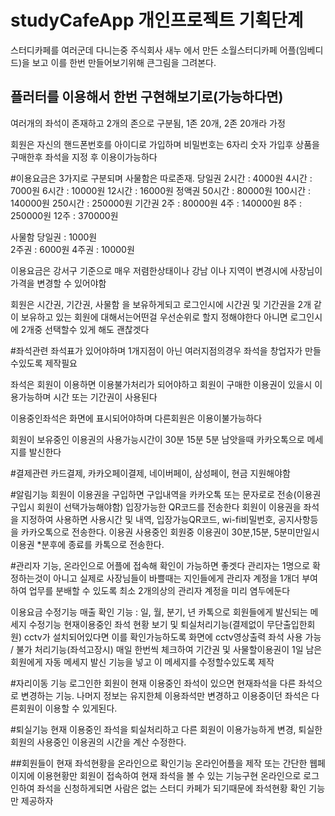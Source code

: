 # studyCafeApp 개인프로젝트 기획단계

스터디카페를 여러군데 다니는중 주식회사 새누 에서 만든 소월스터디카페 어플(임베디드)을 보고 이를 한번 
만들어보기위해 큰그림을 그려본다.

## 플러터를 이용해서 한번 구현해보기로(가능하다면)

여러개의 좌석이 존재하고  2개의 존으로 구분됨, 1존 20개, 2존 20개라 가정

회원은 자신의 핸드폰번호를 아이디로 가입하며 비밀번호는 6자리 숫자
가입후 상품을 구매한후 좌석을 지정 후 이용이가능하다

#이용요금은 3가지로 구분되며 사물함은 따로존재.
당일권
2시간  : 4000원
4시간  : 7000원
6시간  : 10000원
12시간  : 16000원
정액권
50시간  : 80000원
100시간  : 140000원
250시간  : 250000원
기간권
2주  : 80000원
4주  : 140000원
8주  : 250000원
12주  : 370000원

사물함
당일권 : 1000원  
2주권 : 6000원
4주권 : 10000원

이용요금은 강서구 기준으로 매우 저렴한상태이나 강남 이나 지역이 변경시에 사장님이 가격을 변경할 수 있어야함

회원은 시간권, 기간권, 사물함 을 보유하게되고
로그인시에 시간권 및 기간권을 2개 같이 보유하고 있는 회원에 대해서는어떤걸 우선순위로 할지 정해야한다
아니면 로그인시에 2개중 선택할수 있게 해도 괜찮겟다

#좌석관련
좌석표가 있어야하며 1개지점이 아닌 여러지점의경우 좌석을 창업자가 만들수있도록 제작필요

좌석은 회원이 이용하면 이용불가처리가 되어야하고 회원이 구매한 이용권이 있을시 이용가능하며
시간 또는 기간권이 사용된다

이용중인좌석은 화면에 표시되어야하며 다른회원은 이용이불가능하다

회원이 보유중인 이용권의 사용가능시간이 30분 15분 5분 남앗을때 카카오톡으로 메세지를 발신한다

#결제관련
카드결제, 카카오페이결제, 네이버페이, 삼성페이, 현금 지원해야함

#알림기능
회원이 이용권을 구입하면
구입내역을 카카오톡 또는 문자로로 전송(이용권 구입시 회원이 선택가능해야함) 입장가능한 QR코드를 전송한다
회원이 이용권을 좌석을 지정하여 사용하면
사용시간 및 내역, 입장가능QR코드, wi-fi비밀번호, 공지사항등을 카카오톡으로 전송한다.
이용권 사용중인 회원중 이용권이 30분,15분, 5분미만일시
이용권 *분후에 종료를 카톡으로 전송한다.

#관리자 기능, 온라인으로 어플에 접속해 확인이 가능하면 좋겟다
관리자는 1명으로 확정하는것이 아니고 실제로 사장님들이 바쁠때는
지인들에게 관리자 계정을 1개더 부여하여 업무를 분배할 수 있도록 최소 2개의상의 관리자 계정을 미리 염두에둔다

이용요금 수정기능
매출 확인 기능 : 일, 월, 분기, 년
카톡으로 회원들에게 발신되는 메세지 수정기능
현재이용중인 좌석 현황 보기 및 퇴실처리기능(결제없이 무단출입한회원)
cctv가 설치되어있다면 이를 확인가능하도록 화면에 cctv영상출력
좌석 사용 가능 / 불가 처리기능(좌석고장시)
매일 한번씩 체크하여 기간권 및 사물할이용권이 1일 남은 회원에게 자동 메세지 발신 기능을 넣고
이 메세지를 수정할수있도록 제작

#자리이동 기능
로그인한 회원이 현재 이용중인 좌석이 있으면 현재좌석을 다른 좌석으로 변경하는 기능.
나머지 정보는 유지한체 이용좌석만 변경하고 이용중이던 좌석은 다른회원이 이용할 수 있게된다.

#퇴실기능
현재 이용중인 좌석을 퇴실처리하고 다른 회원이 이용가능하게 변경, 
퇴실한 회원의 사용중인 이용권의 시간을 계산 수정한다.

##회원들이 현재 좌석현황을 온라인으로 확인기능
온라인어플을 제작 또는 간단한 웹페이지에 이용현황만 회원이 접속하여 현재 좌석을 볼 수 있는 기능구현
온라인으로 로그인하여 좌석을 신청하게되면 사람은 없는 스터디 카페가 되기때문에 좌석현황 확인 기능만 제공하자
